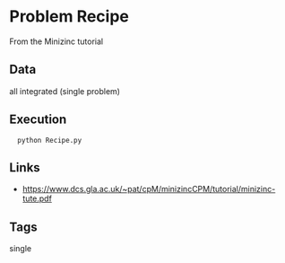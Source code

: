 # Problem Recipe

From the Minizinc tutorial

## Data
  all integrated (single problem)

## Execution
```
  python Recipe.py
```

## Links
 - https://www.dcs.gla.ac.uk/~pat/cpM/minizincCPM/tutorial/minizinc-tute.pdf

## Tags
  single
